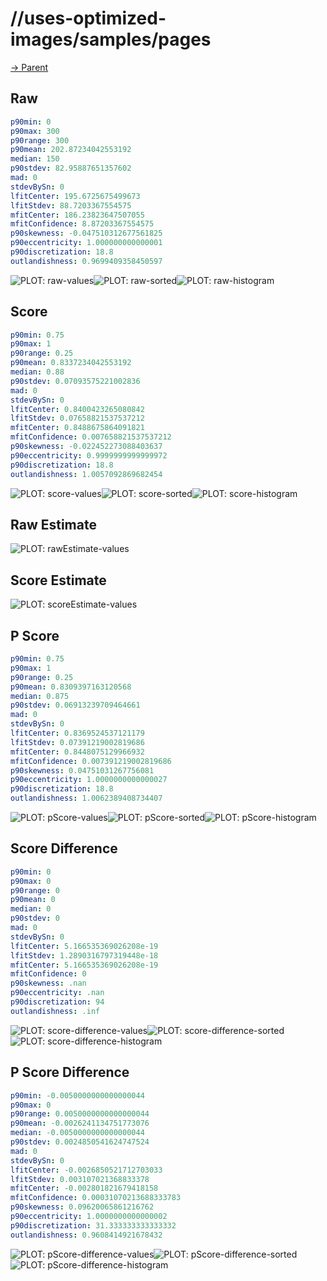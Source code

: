 
# //uses-optimized-images/samples/pages

[→ Parent](../..)


## Raw


```yaml
p90min: 0
p90max: 300
p90range: 300
p90mean: 202.87234042553192
median: 150
p90stdev: 82.95887651357602
mad: 0
stdevBySn: 0
lfitCenter: 195.6725675499673
lfitStdev: 88.7203367554575
mfitCenter: 186.23823647507055
mfitConfidence: 8.87203367554575
p90skewness: -0.047510312677561825
p90eccentricity: 1.000000000000001
p90discretization: 18.8
outlandishness: 0.9699409358450597

```

![PLOT: raw-values](./raw/values.svg)![PLOT: raw-sorted](./raw/sorted.svg)![PLOT: raw-histogram](./raw/histogram.svg)
## Score


```yaml
p90min: 0.75
p90max: 1
p90range: 0.25
p90mean: 0.8337234042553192
median: 0.88
p90stdev: 0.07093575221002836
mad: 0
stdevBySn: 0
lfitCenter: 0.8400423265080842
lfitStdev: 0.07658821537537212
mfitCenter: 0.8488675864091821
mfitConfidence: 0.007658821537537212
p90skewness: -0.022452273088403637
p90eccentricity: 0.9999999999999972
p90discretization: 18.8
outlandishness: 1.0057092869682454

```

![PLOT: score-values](./score/values.svg)![PLOT: score-sorted](./score/sorted.svg)![PLOT: score-histogram](./score/histogram.svg)
## Raw Estimate

![PLOT: rawEstimate-values](./rawEstimate/values.svg)
## Score Estimate

![PLOT: scoreEstimate-values](./scoreEstimate/values.svg)
## P Score


```yaml
p90min: 0.75
p90max: 1
p90range: 0.25
p90mean: 0.8309397163120568
median: 0.875
p90stdev: 0.06913239709464661
mad: 0
stdevBySn: 0
lfitCenter: 0.8369524537121179
lfitStdev: 0.07391219002819686
mfitCenter: 0.8448075129966932
mfitConfidence: 0.007391219002819686
p90skewness: 0.04751031267756081
p90eccentricity: 1.0000000000000027
p90discretization: 18.8
outlandishness: 1.0062389408734407

```

![PLOT: pScore-values](./pScore/values.svg)![PLOT: pScore-sorted](./pScore/sorted.svg)![PLOT: pScore-histogram](./pScore/histogram.svg)
## Score Difference


```yaml
p90min: 0
p90max: 0
p90range: 0
p90mean: 0
median: 0
p90stdev: 0
mad: 0
stdevBySn: 0
lfitCenter: 5.166535369026208e-19
lfitStdev: 1.2890316797319448e-18
mfitCenter: 5.166535369026208e-19
mfitConfidence: 0
p90skewness: .nan
p90eccentricity: .nan
p90discretization: 94
outlandishness: .inf

```

![PLOT: score-difference-values](./score-difference/values.svg)![PLOT: score-difference-sorted](./score-difference/sorted.svg)![PLOT: score-difference-histogram](./score-difference/histogram.svg)
## P Score Difference


```yaml
p90min: -0.0050000000000000044
p90max: 0
p90range: 0.0050000000000000044
p90mean: -0.0026241134751773076
median: -0.0050000000000000044
p90stdev: 0.0024850541624747524
mad: 0
stdevBySn: 0
lfitCenter: -0.0026850521712703033
lfitStdev: 0.003107021368833378
mfitCenter: -0.002801821679418158
mfitConfidence: 0.00031070213688333783
p90skewness: 0.09620065861216762
p90eccentricity: 1.0000000000000002
p90discretization: 31.333333333333332
outlandishness: 0.9608414921678432

```

![PLOT: pScore-difference-values](./pScore-difference/values.svg)![PLOT: pScore-difference-sorted](./pScore-difference/sorted.svg)![PLOT: pScore-difference-histogram](./pScore-difference/histogram.svg)